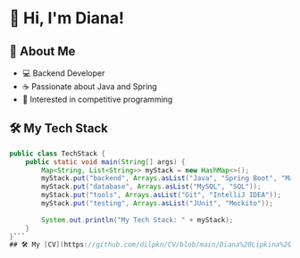 # 👋 Hi, I'm Diana!

## 🚀 About Me
- 💻 Backend Developer
- ☕ Passionate about Java and Spring
- 🎯 Interested in competitive programming

## 🛠 My Tech Stack
```java
public class TechStack {
    public static void main(String[] args) {
        Map<String, List<String>> myStack = new HashMap<>();
        myStack.put("backend", Arrays.asList("Java", "Spring Boot", "Maven", "Gradle"));
        myStack.put("database", Arrays.asList("MySQL", "SQL"));
        myStack.put("tools", Arrays.asList("Git", "IntelliJ IDEA"));
        myStack.put("testing", Arrays.asList("JUnit", "Mockito"));
        
        System.out.println("My Tech Stack: " + myStack);
    }
}```
## 🛠 My [CV](https://github.com/dilpkn/CV/blob/main/Diana%20Lipkina%20CV.pdf)

